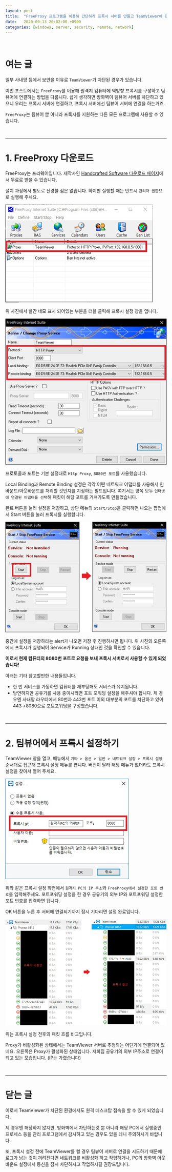 ```yaml
---
layout: post
title:  "FreeProxy 프로그램을 이용해 간단하게 프록시 서버를 만들고 TeamViewer에 연결하기"
date:   2020-09-13 20:02:00 +0900
categories: [windows, server, security, remote, network]
---
```


<br>

# 여는 글

일부 사내망 등에서 보안을 이유로 `TeamViewer`가 차단된 경우가 있습니다.

이번 포스트에서는 `FreeProxy`를 이용해 원격지 컴퓨터에 역방향 프록시를 구성하고 팀뷰어에 연결하는 방법을 다룹니다.
쉽게 생각하면 방화벽이 팀뷰어 서버를 차단하고 있으니 우리는 프록시 서버에 연결하고, 프록시 서버에선 팀뷰어 서버에 연결을 하는거죠.

`FreeProxy`는 팀뷰어 뿐 아니라 프록시를 지원하는 다른 모든 프로그램에 사용할 수 있습니다.

<br>

***

# 1. FreeProxy 다운로드

FreeProxy는 프리웨어입니다. 제작사인 [Handcrafted Software 다운로드 페이지](https://www.handcraftedsoftware.org/index.php?page=download&op=getFile&id=2&title=FreeProxy-Internet-Suite)에서 무료로 받을 수 있습니다.

설치 과정에서 별도로 신경쓸 점은 없습니다. 하지만 실행할 때는 반드시 `관리자 권한`으로 실행해 주세요.

![FreePorxy가 실행된 화면](/assets/images/20200913/001.jpg)

위 사진에서 빨간 네모 표시 되어있는 부분을 더블 클릭해 프록시 설정 창을 엽니다.

![Proxy 설정 화면](/assets/images/20200913/002.jpg)

프로토콜과 포트는 기본 설정대로 `Http Proxy`, `8080번 포트`를 사용했습니다.

Local Binding과 Remote Binding 설정은 각각 어떤 네트워크 어댑터를 사용해서 인바운드/아웃바운드를 처리할 것인지를 지정하는 필드입니다.
여기서는 양쪽 모두 `인터넷에 연결된 어댑터를 선택`해 패킷이 해당 포트를 거쳐가도록 만들었습니다.

완료 버튼을 눌러 설정을 저장하고, 상단 메뉴의 `Start/Stop`을 클릭하면 나오는 팝업에서 Start 버튼을 눌러 프록시를 실행합니다.

![Proxy 실행 화면](/assets/images/20200913/003.jpg)

중간에 설정을 저장하라는 alert가 나오면 저장 후 진행하시면 됩니다.
위 사진의 오른쪽에서 프록시가 실행되어 Service가 Running 상태인 것을 확인할 수 있습니다.

**이로서 현재 컴퓨터의 8080번 포트로 요청을 보내 프록시 서버로서 사용할 수 있게 되었습니다!**

아래는 기타 참고할만한 내용들입니다.
 - 한 번 서비스를 가동하면 컴퓨터를 재부팅해도 서비스가 유지됩니다.
 - 당연하지만 공유기를 사용 중이시라면 포트 포워딩 설정을 해주셔야 합니다.
 제 경우엔 사내망 라우터에서 80번과 443번 포트 이외 대부분의 포트를 차단하고 있어 443→8080으로 포트포워딩을 구성했습니다.

<br>

***

# 2. 팀뷰어에서 프록시 설정하기

TeamViewer 창을 열고, 메뉴에서 `기타 > 옵션 > 일반 > 네트워크 설정 > 프록시 설정` 순서대로 접근해 프록시 설정 메뉴를 엽니다.
버전이 달라 해당 메뉴가 없더라도 프록시 설정을 찾아서 열어 주세요.

![프록시 설정화면](/assets/images/20200913/004.jpg)

위와 같은 프록시 설정 화면에서 `원격지 PC의 IP 주소`와 `FreeProxy에서 설정한 포트 번호`를 입력해주세요.
포트포워딩 설정을 한 경우 공유기의 외부 IP와 포트포워딩 설정한 포트 번호를 입력하면 됩니다.

OK 버튼을 누른 후 서버에 연결되기까지 잠시 기다리면 설정 완료입니다.

![프록시 설정 전후 비교](/assets/images/20200913/005.jpg)

위는 프록시 설정 전후의 패킷 흐름 비교입니다.

Proxy가 비활성화된 상태에서는 TeamViewer 서버로 추정되는 어딘가에 연결되어 있네요.
오른쪽은 Proxy가 활성화된 상태입니다. 저희집 공유기의 외부 IP주소로 연결이 되고 있는 모습입니다. (IP는 가렸습니다)

<br>

***

# 닫는 글

이로서 TeamViewer가 차단된 환경에서도 원격 데스크탑 접속을 할 수 있게 되었습니다.

제 경우엔 해당하지 않지만, 방화벽에서 차단하는것 뿐 아니라 해당 PC에서 실행중인 프로세스 등을 관리 프로그램에서 감시하고 있는 경우도 있을 테니 주의하시기 바랍니다.

또, 프록시 설정 전에 TeamViewer를 켤 경우 팀뷰어 서버로 연결을 시도하기 때문에 로그가 남는 것이 꺼려진다면 네트워크를 비활성화 하고 작업하거나, PC의 방화벽 아웃바운드 설정에서 통신을 잠시 차단하시고 작업하시길 권장드립니다.